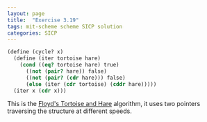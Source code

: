 ```yaml
---
layout: page
title:  "Exercise 3.19"
tags: mit-scheme scheme SICP solution
categories: SICP
---
```

```scheme
(define (cycle? x)
  (define (iter tortoise hare)
    (cond ((eq? tortoise hare) true)
	  ((not (pair? hare)) false)
	  ((not (pair? (cdr hare))) false)
	  (else (iter (cdr tortoise) (cddr hare)))))
  (iter x (cdr x)))
```
This is the [Floyd's Tortoise and Hare](https://en.wikipedia.org/wiki/Cycle_detection#Floyd's_Tortoise_and_Hare) algorithm, it uses two pointers traversing the structure at different speeds.
